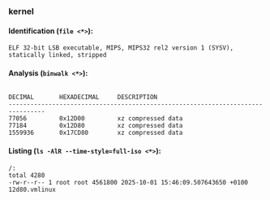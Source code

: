 ### kernel
#### Identification (`file <*>`):
```
ELF 32-bit LSB executable, MIPS, MIPS32 rel2 version 1 (SYSV), statically linked, stripped
```
#### Analysis (`binwalk <*>`):
```

DECIMAL       HEXADECIMAL     DESCRIPTION
--------------------------------------------------------------------------------
77056         0x12D00         xz compressed data
77184         0x12D80         xz compressed data
1559936       0x17CD80        xz compressed data
```
#### Listing (`ls -AlR --time-style=full-iso <*>`):
```
/:
total 4280
-rw-r--r-- 1 root root 4561800 2025-10-01 15:46:09.507643650 +0100 12d80.vmlinux
```

